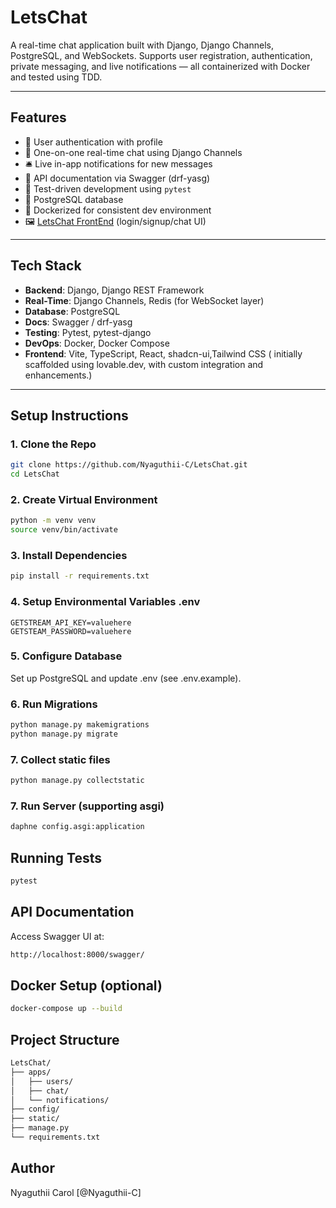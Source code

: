 # LetsChat

A real-time chat application built with Django, Django Channels, PostgreSQL, and WebSockets. Supports user registration, authentication, private messaging, and live notifications — all containerized with Docker and tested using TDD.

---

## Features

- 🔐 User authentication with profile
- 💬 One-on-one real-time chat using Django Channels
- 🛎️ Live in-app notifications for new messages
- 📄 API documentation via Swagger (drf-yasg)
- 🧪 Test-driven development using `pytest`
- 🐘 PostgreSQL database
- 🐳 Dockerized for consistent dev environment
- 🖼️ [LetsChat FrontEnd](https://github.com/Nyaguthii-C/letschat-frontend) (login/signup/chat UI)

---

## Tech Stack

- **Backend**: Django, Django REST Framework
- **Real-Time**: Django Channels, Redis (for WebSocket layer)
- **Database**: PostgreSQL
- **Docs**: Swagger / drf-yasg
- **Testing**: Pytest, pytest-django
- **DevOps**: Docker, Docker Compose
- **Frontend**: Vite, TypeScript, React, shadcn-ui,Tailwind CSS ( initially scaffolded using lovable.dev, with custom integration and enhancements.)

<!-- ---

## 📸 Screenshots

> _(Optional) Add GIFs or screenshots of login, chat UI, notification bell, etc._ -->

---

## Setup Instructions

### 1. Clone the Repo

```bash
git clone https://github.com/Nyaguthii-C/LetsChat.git
cd LetsChat

```

### 2. Create Virtual Environment
```bash
python -m venv venv
source venv/bin/activate
```

### 3. Install Dependencies
```bash
pip install -r requirements.txt
```

### 4. Setup Environmental Variables .env
```
GETSTREAM_API_KEY=valuehere
GETSTEAM_PASSWORD=valuehere
```
### 5. Configure Database
Set up PostgreSQL and update .env (see .env.example).

### 6. Run Migrations
```bash
python manage.py makemigrations
python manage.py migrate
```

### 7. Collect static files
```bash
python manage.py collectstatic
```
### 7. Run Server (supporting asgi)
<!-- ```bash
python manage.py runserver
``` -->

```bash
daphne config.asgi:application
```

## Running Tests
```bash
pytest
```

## API Documentation
Access Swagger UI at:
```bash
http://localhost:8000/swagger/

```

## Docker Setup (optional)
```bash
docker-compose up --build
```

## Project Structure
```bash
LetsChat/
├── apps/
│   ├── users/
│   ├── chat/
│   └── notifications/
├── config/
├── static/
├── manage.py
└── requirements.txt

```

## Author
Nyaguthii Carol [@Nyaguthii-C]